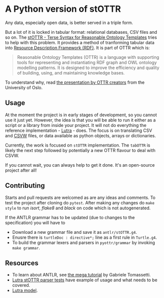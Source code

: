 # A Python version of stOTTR

Any data, especially open data, is better served in a triple form. 

But a lot of it is locked in tabular format: relational databases, CSV files and so on. The [stOTTR - Terse Syntax for Reasonable Ontology Templates](https://dev.spec.ottr.xyz/stOTTR/) tries to help with this problem. 
It provides a method of tranforming tabular data into [Resource Description Framework (RDF)](https://www.w3.org/RDF/). It is part of OTTR which is:

>Reasonable Ontology Templates (OTTR) is a language with supporting tools for representing and instantiating RDF graph and OWL ontology modelling patterns. It is designed to improve the efficiency and quality of building, using, and maintaining knowledge bases.

To understand why, read [the presentation by OTTR creators](https://www.uio.no/studier/emner/matnat/ifi/IN3060/v19/undervisningsmateriale/ottr-part1.pdf) from the University of Oslo.

## Usage

At the moment the project is in early stages of development, so you cannot use it just yet. 
However, the idea is that you will be able to run it either as a script or a library from inside your project. 
It will not do everything the reference implementation - [Lutra](https://gitlab.com/ottr/lutra/lutra) - does. The focus is on translating CSV and [CSVW](https://csvw.org/standards.html) files, or data available as python objects, arrays or dictionaries. 

Currently, the work is focused on `stOTTR` implementation. The `tabOTTR` is likely the next step followed by potentially a new OTTR flavour to deal with CSVW. 

If you cannot wait, you can always help to get it done. It's an open-source project after all!

## Contributing

Starts and pull requests are welcomed as are any ideas and comments. 
To test the project after cloning do `pytest`. After making any changes do `make style` to run _isort_, _flake8_ and _black_ on code which is not autogenerated. 

If the ANTLR grammar has to be updated (due to changes to the specification) you will have to
* Download a new grammar file and save it as `antlr/stOTTR.g4`.
* Enusre there is `turtleDoc : directive*;` line as a first rule in `Turtle.g4`.
* To build the grammar lexers and parsers in `pyottr/grammar` by invoking `make grammar`.

## Resources

* To learn about ANTLR, see [the mega tutorial](https://tomassetti.me/antlr-mega-tutorial) by Gabriele Tomassetti.
* [Lutra stOTTR parser tests](https://github.com/rtto/lutra-mirror/blob/develop/lutra-stottr/src/test/java/xyz/ottr/lutra/stottr/parser/ParserTest.java) have example of usage and what needs to be covered. 
* [Lutra model](https://github.com/rtto/lutra-mirror/tree/develop/lutra-core/src/main/java/xyz/ottr/lutra/model). 